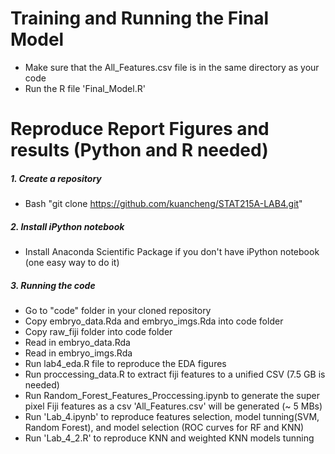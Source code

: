 
# Training and Running the Final Model
* Make sure that the All_Features.csv file is in the same directory as your code
* Run the R file 'Final_Model.R' 

# Reproduce Report Figures and results (Python and R needed)
#####  1. Create a repository
* Bash "git clone https://github.com/kuancheng/STAT215A-LAB4.git"

#####  2. Install iPython notebook
* Install Anaconda Scientific Package if you don't have  iPython notebook (one easy way to do it)

#####  3. Running the code
* Go to "code" folder in your cloned repository
* Copy embryo_data.Rda and embryo_imgs.Rda into code folder
* Copy raw_fiji folder into code folder
* Read in embryo_data.Rda 
* Read in embryo_imgs.Rda
* Run lab4_eda.R file to reproduce the EDA figures
* Run proccessing_data.R to extract fiji features to a unified CSV (7.5 GB is needed)
* Run Random_Forest_Features_Proccessing.ipynb to generate the super pixel Fiji features as a csv 'All_Features.csv' will be generated (~ 5 MBs)
* Run 'Lab_4.ipynb' to reproduce features selection, model tunning(SVM, Random Forest), and model selection (ROC curves for RF and KNN)
* Run 'Lab_4_2.R' to reproduce KNN and weighted KNN models tunning

